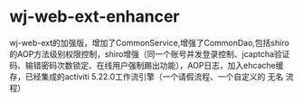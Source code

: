 # wj-web-ext-enhancer
wj-web-ext的加强版，增加了CommonService,增强了CommonDao,包括shiro的AOP方法级别权限控制，shiro增强（同一个账号并发登录控制、jcaptcha验证码、输错密码次数锁定、在线用户强制踢出功能），AOP日志，加入ehcache缓存，已经集成的activiti 5.22.0工作流引擎（一个请假流程、一个自定义的 无名 流程）
